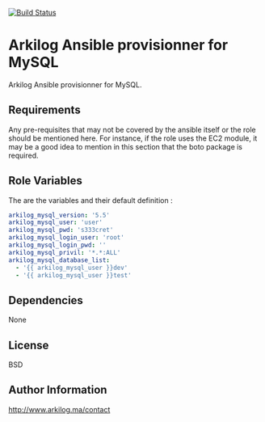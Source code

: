 [![Build Status](https://travis-ci.org/Arkilog/mysql.svg)](https://travis-ci.org/Arkilog/mysql)

Arkilog Ansible provisionner for MySQL 
========

Arkilog Ansible provisionner for MySQL.

Requirements
------------

Any pre-requisites that may not be covered by the ansible itself or the role should be mentioned here. For instance, if the role uses the EC2 module, it may be a good idea to mention in this section that the boto package is required.

Role Variables
--------------

The are the variables and their default definition :

```YAML
arkilog_mysql_version: '5.5'
arkilog_mysql_user: 'user'
arkilog_mysql_pwd: 's333cret'
arkilog_mysql_login_user: 'root'
arkilog_mysql_login_pwd: ''
arkilog_mysql_privil: '*.*:ALL'
arkilog_mysql_database_list:
  - '{{ arkilog_mysql_user }}dev'
  - '{{ arkilog_mysql_user }}test'
```

Dependencies
------------

None

License
-------

BSD

Author Information
------------------

http://www.arkilog.ma/contact
